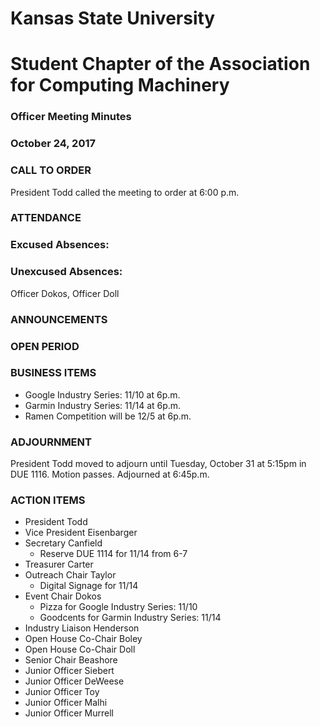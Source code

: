 # Kansas State University
# Student Chapter of the Association for Computing Machinery
### Officer Meeting Minutes
### October 24, 2017

### CALL TO ORDER
President Todd called the meeting to order at 6:00 p.m.
### ATTENDANCE
### Excused Absences:

### Unexcused Absences:
Officer Dokos, Officer Doll
### ANNOUNCEMENTS

### OPEN PERIOD
### BUSINESS ITEMS
* Google Industry Series: 11/10 at 6p.m.
* Garmin Industry Series: 11/14 at 6p.m.
* Ramen Competition will be 12/5 at 6p.m.
### ADJOURNMENT
President Todd moved to adjourn until Tuesday, October 31 at 5:15pm in DUE 1116. Motion passes. Adjourned at 6:45p.m.
### ACTION ITEMS
* President Todd
* Vice President Eisenbarger
* Secretary Canfield
	* Reserve DUE 1114 for 11/14 from 6-7
* Treasurer Carter
* Outreach Chair Taylor
	* Digital Signage for 11/14
* Event Chair Dokos
	* Pizza for Google Industry Series: 11/10
	* Goodcents for Garmin Industry Series: 11/14
* Industry Liaison Henderson
* Open House Co-Chair Boley
* Open House Co-Chair Doll
* Senior Chair Beashore
* Junior Officer Siebert
* Junior Officer DeWeese
* Junior Officer Toy
* Junior Officer Malhi
* Junior Officer Murrell
